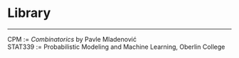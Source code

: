 # Library
---

CPM := _Combinatorics_ by Pavle Mladenović <br/>
STAT339 := Probabilistic Modeling and Machine Learning, Oberlin College

